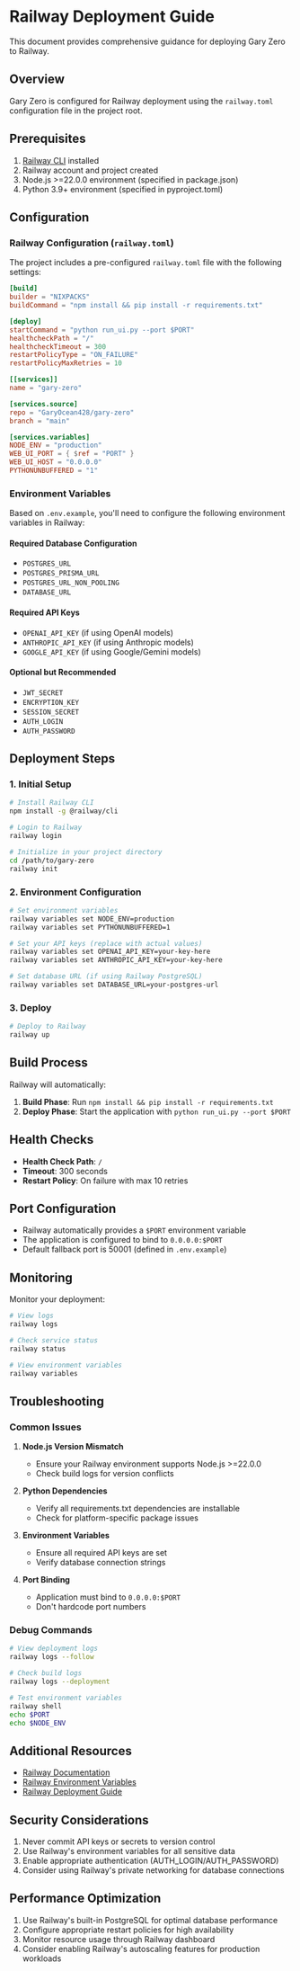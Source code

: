 # Railway Deployment Guide

This document provides comprehensive guidance for deploying Gary Zero to Railway.

## Overview

Gary Zero is configured for Railway deployment using the `railway.toml` configuration file in the project root.

## Prerequisites

1. [Railway CLI](https://docs.railway.app/develop/cli) installed
2. Railway account and project created
3. Node.js >=22.0.0 environment (specified in package.json)
4. Python 3.9+ environment (specified in pyproject.toml)

## Configuration

### Railway Configuration (`railway.toml`)

The project includes a pre-configured `railway.toml` file with the following settings:

```toml
[build]
builder = "NIXPACKS"
buildCommand = "npm install && pip install -r requirements.txt"

[deploy]
startCommand = "python run_ui.py --port $PORT"
healthcheckPath = "/"
healthcheckTimeout = 300
restartPolicyType = "ON_FAILURE"
restartPolicyMaxRetries = 10

[[services]]
name = "gary-zero"

[services.source]
repo = "GaryOcean428/gary-zero"
branch = "main"

[services.variables]
NODE_ENV = "production"
WEB_UI_PORT = { $ref = "PORT" }
WEB_UI_HOST = "0.0.0.0"
PYTHONUNBUFFERED = "1"
```

### Environment Variables

Based on `.env.example`, you'll need to configure the following environment variables in Railway:

#### Required Database Configuration
- `POSTGRES_URL`
- `POSTGRES_PRISMA_URL`
- `POSTGRES_URL_NON_POOLING`
- `DATABASE_URL`

#### Required API Keys
- `OPENAI_API_KEY` (if using OpenAI models)
- `ANTHROPIC_API_KEY` (if using Anthropic models)
- `GOOGLE_API_KEY` (if using Google/Gemini models)

#### Optional but Recommended
- `JWT_SECRET`
- `ENCRYPTION_KEY`
- `SESSION_SECRET`
- `AUTH_LOGIN`
- `AUTH_PASSWORD`

## Deployment Steps

### 1. Initial Setup

```bash
# Install Railway CLI
npm install -g @railway/cli

# Login to Railway
railway login

# Initialize in your project directory
cd /path/to/gary-zero
railway init
```

### 2. Environment Configuration

```bash
# Set environment variables
railway variables set NODE_ENV=production
railway variables set PYTHONUNBUFFERED=1

# Set your API keys (replace with actual values)
railway variables set OPENAI_API_KEY=your-key-here
railway variables set ANTHROPIC_API_KEY=your-key-here

# Set database URL (if using Railway PostgreSQL)
railway variables set DATABASE_URL=your-postgres-url
```

### 3. Deploy

```bash
# Deploy to Railway
railway up
```

## Build Process

Railway will automatically:

1. **Build Phase**: Run `npm install && pip install -r requirements.txt`
2. **Deploy Phase**: Start the application with `python run_ui.py --port $PORT`

## Health Checks

- **Health Check Path**: `/`
- **Timeout**: 300 seconds
- **Restart Policy**: On failure with max 10 retries

## Port Configuration

- Railway automatically provides a `$PORT` environment variable
- The application is configured to bind to `0.0.0.0:$PORT`
- Default fallback port is 50001 (defined in `.env.example`)

## Monitoring

Monitor your deployment:

```bash
# View logs
railway logs

# Check service status
railway status

# View environment variables
railway variables
```

## Troubleshooting

### Common Issues

1. **Node.js Version Mismatch**
   - Ensure your Railway environment supports Node.js >=22.0.0
   - Check build logs for version conflicts

2. **Python Dependencies**
   - Verify all requirements.txt dependencies are installable
   - Check for platform-specific package issues

3. **Environment Variables**
   - Ensure all required API keys are set
   - Verify database connection strings

4. **Port Binding**
   - Application must bind to `0.0.0.0:$PORT`
   - Don't hardcode port numbers

### Debug Commands

```bash
# View deployment logs
railway logs --follow

# Check build logs
railway logs --deployment

# Test environment variables
railway shell
echo $PORT
echo $NODE_ENV
```

## Additional Resources

- [Railway Documentation](https://docs.railway.app/)
- [Railway Environment Variables](https://docs.railway.app/develop/variables)
- [Railway Deployment Guide](https://docs.railway.app/deploy/railway-up)

## Security Considerations

1. Never commit API keys or secrets to version control
2. Use Railway's environment variables for all sensitive data
3. Enable appropriate authentication (AUTH_LOGIN/AUTH_PASSWORD)
4. Consider using Railway's private networking for database connections

## Performance Optimization

1. Use Railway's built-in PostgreSQL for optimal database performance
2. Configure appropriate restart policies for high availability
3. Monitor resource usage through Railway dashboard
4. Consider enabling Railway's autoscaling features for production workloads